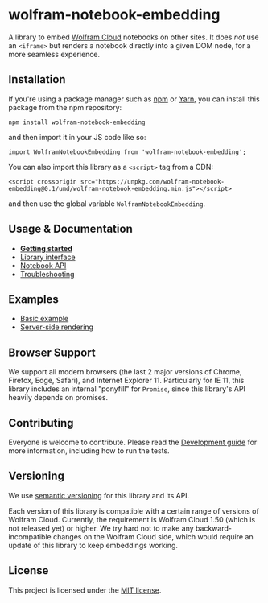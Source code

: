 # wolfram-notebook-embedding

A library to embed [Wolfram Cloud](https://www.wolframcloud.com/) notebooks on other sites. It does *not* use an `<iframe>` but renders a notebook directly into a given DOM node, for a more seamless experience.

## Installation

If you're using a package manager such as [npm](https://www.npmjs.com/get-npm) or [Yarn](https://yarnpkg.com/en/), you can install this package from the npm repository:

    npm install wolfram-notebook-embedding
    
and then import it in your JS code like so:

    import WolframNotebookEmbedding from 'wolfram-notebook-embedding';    
    
You can also import this library as a `<script>` tag from a CDN:

    <script crossorigin src="https://unpkg.com/wolfram-notebook-embedding@0.1/umd/wolfram-notebook-embedding.min.js"></script>
    
and then use the global variable `WolframNotebookEmbedding`.

## Usage & Documentation

* [**Getting started**](./docs/GettingStarted.md)
* [Library interface](./docs/LibraryInterface.md)
* [Notebook API](./docs/NotebookAPI.md)
* [Troubleshooting](./docs/Troubleshooting.md)

## Examples

* [Basic example](./examples/basic.html)
* [Server-side rendering](./examples/ssr.html)

## Browser Support

We support all modern browsers (the last 2 major versions of Chrome, Firefox, Edge, Safari), and Internet Explorer 11. Particularly for IE 11, this library includes an internal "ponyfill" for `Promise`, since this library's API heavily depends on promises.

## Contributing

Everyone is welcome to contribute. Please read the [Development guide](./docs/Development.md) for more information, including how to run the tests.

## Versioning

We use [semantic versioning](https://semver.org/) for this library and its API.

Each version of this library is compatible with a certain range of versions of Wolfram Cloud. Currently, the requirement is Wolfram Cloud 1.50 (which is not released yet) or higher. We try hard not to make any backward-incompatible changes on the Wolfram Cloud side, which would require an update of this library to keep embeddings working.

## License

This project is licensed under the [MIT license](./LICENSE).
